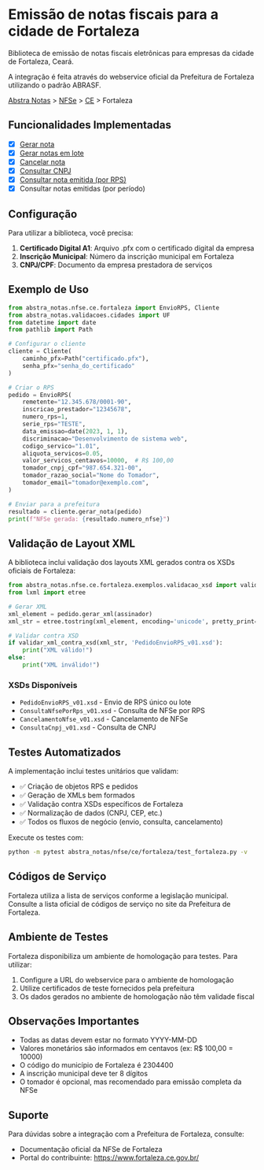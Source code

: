# Emissão de notas fiscais para a cidade de Fortaleza

Biblioteca de emissão de notas fiscais eletrônicas para empresas da cidade de Fortaleza, Ceará.

A integração é feita através do webservice oficial da Prefeitura de Fortaleza utilizando o padrão ABRASF.

[Abstra Notas](/README.md) > [NFSe](/abstra_notas/nfse/README.md) > [CE](/abstra_notas/nfse/ce/README.md) > Fortaleza

## Funcionalidades Implementadas

- [x] [Gerar nota](/abstra_notas/nfse/ce/fortaleza/exemplos/gerar_nota.py)
- [x] [Gerar notas em lote](/abstra_notas/nfse/ce/fortaleza/exemplos/gerar_notas_em_lote.py)
- [x] [Cancelar nota](/abstra_notas/nfse/ce/fortaleza/exemplos/cancelamento_nfe.py)
- [x] [Consultar CNPJ](/abstra_notas/nfse/ce/fortaleza/exemplos/consulta_cnpj.py)
- [x] [Consultar nota emitida (por RPS)](/abstra_notas/nfse/ce/fortaleza/exemplos/consultar_nota.py)
- [x] Consultar notas emitidas (por período)

## Configuração

Para utilizar a biblioteca, você precisa:

1. **Certificado Digital A1**: Arquivo .pfx com o certificado digital da empresa
2. **Inscrição Municipal**: Número da inscrição municipal em Fortaleza
3. **CNPJ/CPF**: Documento da empresa prestadora de serviços

## Exemplo de Uso

```python
from abstra_notas.nfse.ce.fortaleza import EnvioRPS, Cliente
from abstra_notas.validacoes.cidades import UF
from datetime import date
from pathlib import Path

# Configurar o cliente
cliente = Cliente(
    caminho_pfx=Path("certificado.pfx"), 
    senha_pfx="senha_do_certificado"
)

# Criar o RPS
pedido = EnvioRPS(
    remetente="12.345.678/0001-90",
    inscricao_prestador="12345678",
    numero_rps=1,
    serie_rps="TESTE",
    data_emissao=date(2023, 1, 1),
    discriminacao="Desenvolvimento de sistema web",
    codigo_servico="1.01",
    aliquota_servicos=0.05,
    valor_servicos_centavos=10000,  # R$ 100,00
    tomador_cnpj_cpf="987.654.321-00",
    tomador_razao_social="Nome do Tomador",
    tomador_email="tomador@exemplo.com",
)

# Enviar para a prefeitura
resultado = cliente.gerar_nota(pedido)
print(f"NFSe gerada: {resultado.numero_nfse}")
```

## Validação de Layout XML

A biblioteca inclui validação dos layouts XML gerados contra os XSDs oficiais de Fortaleza:

```python
from abstra_notas.nfse.ce.fortaleza.exemplos.validacao_xsd import validar_xml_contra_xsd
from lxml import etree

# Gerar XML
xml_element = pedido.gerar_xml(assinador)
xml_str = etree.tostring(xml_element, encoding='unicode', pretty_print=True)

# Validar contra XSD
if validar_xml_contra_xsd(xml_str, 'PedidoEnvioRPS_v01.xsd'):
    print("XML válido!")
else:
    print("XML inválido!")
```

### XSDs Disponíveis

- `PedidoEnvioRPS_v01.xsd` - Envio de RPS único ou lote
- `ConsultaNfsePorRps_v01.xsd` - Consulta de NFSe por RPS  
- `CancelamentoNfse_v01.xsd` - Cancelamento de NFSe
- `ConsultaCnpj_v01.xsd` - Consulta de CNPJ

## Testes Automatizados

A implementação inclui testes unitários que validam:

- ✅ Criação de objetos RPS e pedidos
- ✅ Geração de XMLs bem formados
- ✅ Validação contra XSDs específicos de Fortaleza
- ✅ Normalização de dados (CNPJ, CEP, etc.)
- ✅ Todos os fluxos de negócio (envio, consulta, cancelamento)

Execute os testes com:
```bash
python -m pytest abstra_notas/nfse/ce/fortaleza/test_fortaleza.py -v
```

## Códigos de Serviço

Fortaleza utiliza a lista de serviços conforme a legislação municipal. Consulte a lista oficial de códigos de serviço no site da Prefeitura de Fortaleza.

## Ambiente de Testes

Fortaleza disponibiliza um ambiente de homologação para testes. Para utilizar:

1. Configure a URL do webservice para o ambiente de homologação
2. Utilize certificados de teste fornecidos pela prefeitura
3. Os dados gerados no ambiente de homologação não têm validade fiscal

## Observações Importantes

- Todas as datas devem estar no formato YYYY-MM-DD
- Valores monetários são informados em centavos (ex: R$ 100,00 = 10000)
- O código do município de Fortaleza é 2304400
- A inscrição municipal deve ter 8 dígitos
- O tomador é opcional, mas recomendado para emissão completa da NFSe

## Suporte

Para dúvidas sobre a integração com a Prefeitura de Fortaleza, consulte:
- Documentação oficial da NFSe de Fortaleza
- Portal do contribuinte: https://www.fortaleza.ce.gov.br/
